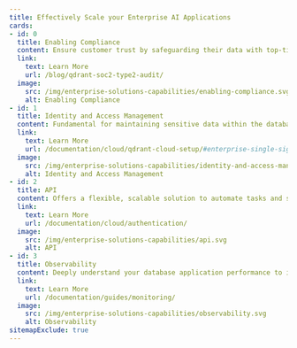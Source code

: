 ```yaml
---
title: Effectively Scale your Enterprise AI Applications
cards:
- id: 0
  title: Enabling Compliance
  content: Ensure customer trust by safeguarding their data with top-tier security measures.<br><br>We provide SOC2 Type 2 Certification, Hybrid Cloud deployments for highly regulated environments, and Private Cloud options to give you complete control and ensure data sovereignty.
  link:
    text: Learn More
    url: /blog/qdrant-soc2-type2-audit/
  image:
    src: /img/enterprise-solutions-capabilities/enabling-compliance.svg
    alt: Enabling Compliance
- id: 1
  title: Identity and Access Management
  content: Fundamental for maintaining sensitive data within the database. We offer Enterprise SSO, Cloud RBAC (coming soon), and Database API Keys with RBAC.
  link:
    text: Learn More
    url: /documentation/cloud/qdrant-cloud-setup/#enterprise-single-sign-on-sso
  image:
    src: /img/enterprise-solutions-capabilities/identity-and-access-management.svg
    alt: Identity and Access Management
- id: 2
  title: API
  content: Offers a flexible, scalable solution to automate tasks and seamlessly integrate our database into custom applications.
  link:
    text: Learn More
    url: /documentation/cloud/authentication/
  image:
    src: /img/enterprise-solutions-capabilities/api.svg
    alt: API
- id: 3
  title: Observability
  content: Deeply understand your database application performance to identify and resolve issues effectively.
  link:
    text: Learn More
    url: /documentation/guides/monitoring/
  image:
    src: /img/enterprise-solutions-capabilities/observability.svg
    alt: Observability
sitemapExclude: true
---
```

